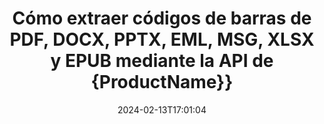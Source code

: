 ---
############################# Static ############################
layout: "auto-gen-parser"
date: 2024-02-13T17:01:04
draft: false
otherformats: 

############################# Head ############################
head_title: "Extraiga códigos de barras de Excel, Word, PDF y otros documentos mediante la API Java"
head_description: "GroupDocs.Parser for Java permite a los desarrolladores de software extraer códigos de barras de PDF, MS Excel, Word, PowerPoint, Outlook, OneNote y más documentos dentro de las aplicaciones Java."

############################# Header ############################
title: "Cómo extraer códigos de barras de PDF, DOCX, PPTX, EML, MSG, XLSX y EPUB mediante la API de {ProductName}}"
description: "GroupDocs.Parser for Java API permite a los desarrolladores de software extraer códigos de barras de PDF, Word (DOC, DOCX), Excel (XLS, XLSX), PowerPoint( PPT, { 330}), Outlook ( EML, MSG) y muchos otros documentos Área de página."
bg_image: "https://cms.admin.containerize.com/templates/aspose/App_Themes/V3/images/bg/header1.png"
bg_overlay: false
button:
    enable: true
    icon: "fas fa-arrow-down"
    label: "Descargue prueba gratis"
    link: "https://downloads.groupdocs.com/parser/java"

############################# SubMenu ############################
submenu:
    enable: true

    left:
        img_alt: "GroupDocs.Parser for Java"
        image: "https://cms.admin.containerize.com/templates/groupdocs/images/product-logos/90x90-noborder/groupdocs-parser-java.png"
        product: "GroupDocs.Parser"
        platform: "Java"

    middle:
        button:

            # button loop
            - link: "https://apireference.groupdocs.com/parser/java"
              text: "Referencia de la API"

            # button loop
            - link: "https://github.com/groupdocs-parser"
              text: "Ejemplos de código"

            # button loop
            - link: "https://products.groupdocs.app/parser/family"
              text: "demostraciones en vivo"

            # button loop
            - link: "https://purchase.groupdocs.com/pricing/parser/java"
              text: "Precios"

    right:
        link_download: "https://downloads.groupdocs.com/parser"
        link_learn: "https://docs.groupdocs.com/parser/java"
        link_buy: "https://purchase.groupdocs.com"

############################# About ############################
about:
    enable: true
    title: "¿Cómo extraer códigos de barras de MD archivos Java API?"
    content: |
        La imagen de códigos de barras consiste en una serie de líneas negras paralelas y espacios en blanco de diferentes anchos que se pueden usar para codificar información en un patrón visual. Se introdujo en la década de 1970 y ahora es una parte universal de los negocios comerciales. GroupDocs.Parser for Java es una potente API que permite a los programadores de software crear aplicaciones para analizar diferentes tipos de documentos y extraer texto, imágenes y códigos de barras de ellos. Ha incluido soporte para algunos de los tipos de documentos más comunes, como PDF, correos electrónicos, libros electrónicos, Microsoft Office formatos: Word (DOC, DOCX), PowerPoint (PPT, {330 }), Excel (XLS, XLSX), formatos de correo electrónico (EML, MSG) y muchos más. La API Java ha incluido compatibilidad con varias funciones importantes relacionadas con el análisis de documentos y la extracción de datos, como la extracción de texto sin formato, la extracción de texto estructurado, la extracción de texto con formato de descuento, la extracción de texto de una página o área de página específica, la extracción de código de barras de un documento, la extracción de metadatos o imágenes y muchos más.
        
        

############################# Steps ############################
steps:
    enable: true
    title_left: "Extraer códigos de barras de MD en Java"
    content_left: |
        [GroupDocs.Parser for Java](/es/parser/java/) facilita a los desarrolladores de Java la extracción de códigos de barras de un archivo MD mediante la implementación de unos sencillos pasos.
        
        * Crear una instancia del objeto [Parser](https://reference.groupdocs.com/net/parser/groupdocs.parser/parser) para el documento inicial;
        * Compruebe si el archivo admite la extracción de código de barras;
        * Llame al método [getBarcodes](https://reference.groupdocs.com/parser/java/com.groupdocs.parser/parser/#getBarcodes--) y obtenga la colección de [PageBarcodeArea](https://reference.groupdocs.com/parser/java/com.groupdocs.parser.data/pagebarcodearea/) objetos;
        * Iterar a través de la colección y obtener un valor de código de barras.

    title_right: "Más información sobre la extracción de códigos de barras"
    content_right: |
        * <a href="https://docs.groupdocs.com/parser/java/extract-barcodes-from-document/">Cómo extraer códigos de barras del documento</a>
        * <a href="https://docs.groupdocs.com/parser/java/extract-barcodes-from-document-page/">Cómo extraer códigos de barras de la página del documento</a>
        * <a href="https://docs.groupdocs.com/parser/java/extract-barcodes-from-document-page-area/">Cómo extraer códigos de barras del área de la página del documento</a>
    
    code: |
     {{% parser/additional-styles %}}
     {{< parser/code-parser title="Cómo extraer códigos de barras del archivo MD usando el código de ejemplo Java">}}

        ```java    
        // Extraiga códigos de barras del archivo MD usando la API GroupDocs.Parser
        // Crear una instancia de la clase Parser
        try (Parser parser = new Parser(Constants.SamplePdfWithBarcodes)) {
            // // Compruebe si el archivo admite la extracción de código de barras
            if (!parser.getFeatures().isBarcodes()) {
                System.out.println("El archivo no admite la extracción de código de barras.");
                return;
            }

            // {steps.code.scan}
            Iterable<PageBarcodeArea> barcodes = parser.getBarcodes();

            // Iterar sobre códigos de barras
            for (PageBarcodeArea barcode : barcodes) {
                // Imprimir el índice de la página
                System.out.println("Page: " + barcode.getPage().getIndex());
                // Imprimir el valor del código de barras
                System.out.println("Value: " + barcode.getValue());
            }
        }
        ```
     {{< /parser/code-parser >}}

############################# More ############################
more:
    enable: true
    title_left: "Requisitos del sistema"
    content_left: |
        GroupDocs.Parser for Java Las API son compatibles con todas las principales plataformas y sistemas operativos. Antes de ejecutar el código a continuación, asegúrese de tener instalados los siguientes requisitos previos en su sistema.
        
        * Sistemas operativos: Microsoft Windows, Linux, MacOS
        * Entornos de desarrollo: NetBeans, Intellij IDEA, Eclipse, etc.
        * Marcos
        * Descarga la última versión de GroupDocs.Parser for Java desde [Maven](https://repository.groupdocs.com/webapp/#/artifacts/browse/tree/General/repo/com/groupdocs/groupdocs-parser)

    title_right: "Por qué usar GroupDocs.Parser for Java"
    content_right: |
        * Compatibilidad con la extracción de texto sin formato de cualquier documento compatible    
        * Análisis de documentos a través de plantillas definidas por el usuario    
        * Totalmente compatible con la extracción de texto estructurado    
        * Búsqueda de texto por palabra clave y expresión regular    
        * Extraiga texto formateado, metadatos, imágenes, contenedores y archivos adjuntos    
        * Extraiga la tabla de contenido para algunos formatos de documentos compatibles    
        * Analizar datos de formulario de PDF documentos    
        * Extraer hipervínculos del documento   

############################# Demos ############################
demos:
    enable: true
    title: "Demostraciones en vivo: extraiga códigos de barras de MD en línea"
    content: |
       Extraiga los códigos de barras del archivo MD ahora mismo visitando el sitio web [GroupDocs.Parser Live Demos](https://products.groupdocs.app/parser/barcodes/md).
       La demostración en vivo tiene los siguientes beneficios.
        
############################# About Formats ############################
about_formats:
    enable: true

############################# More Formats ############################
more_formats:
    enable: true
    title: "Extraiga códigos de barras de otros formatos de documentos"
    content: |
        Java análisis de documentos y API de extracción de códigos de barras para formatos de archivo e imágenes. Extraiga datos para algunos de los formatos de archivo populares como se indica a continuación.

############################# Back to top ###############################
back_to_top:
    enable: true
---